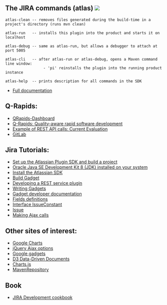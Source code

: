 ## The JIRA commands (atlas) ![](https://img.shields.io/badge/License-Apache2.0-blue.svg)
```console
atlas-clean -- removes files generated during the build-time in a project's directory (runs mvn clean)
```
```console
atlas-run   -- installs this plugin into the product and starts it on localhost
```
```console
atlas-debug -- same as atlas-run, but allows a debugger to attach at port 5005
```
```console
atlas-cli   -- after atlas-run or atlas-debug, opens a Maven command line window:
                 - 'pi' reinstalls the plugin into the running product instance
```
```console
atlas-help  -- prints description for all commands in the SDK
```
- [Full documentation](https://developer.atlassian.com/display/DOCS/Introduction+to+the+Atlassian+Plugin+SDK)

## Q-Rapids:
- [QRapids-Dashboard](http://gessi3.cs.upc.edu/QRapids-Dashboard/)
- [Q-Rapids: Quality-aware rapid software development](http://www.q-rapids.eu/)
- [Example of REST API calls: Current Evaluation](http://gessi3.cs.upc.edu/QRapids-Dashboard/api/StrategicIndicators/CurrentEvaluation)
- [GitLab](http://193.142.112.102/)

## Jira Tutorials:
- [Set up the Atlassian Plugin SDK and build a project](https://developer.atlassian.com/server/framework/atlassian-sdk/set-up-the-atlassian-plugin-sdk-and-build-a-project/)
- [Oracle Java SE Development Kit 8 (JDK) installed on your system](https://www.oracle.com/technetwork/java/javase/downloads/jdk8-downloads-2133151.html)
- [Install the Atlassian SDK](https://developer.atlassian.com/server/framework/atlassian-sdk/install-the-atlassian-sdk-on-a-windows-system/)
- [Build Gadget](https://developer.atlassian.com/server/jira/platform/writing-gadgets-for-jira/)
- [Developing a REST service plugin](https://developer.atlassian.com/server/framework/atlassian-sdk/developing-a-rest-service-plugin/)
- [Writing Gadgets](https://developers.google.com/gadgets/docs/gs)
- [Gadget developer documentation](https://developer.atlassian.com/server/framework/gadgets/)
- [Fields definitions](https://developer.atlassian.com/server/framework/gadgets/field-definitions/)
- [Interface IssueConstant](https://docs.atlassian.com/software/jira/docs/api/7.1.2/com/atlassian/jira/issue/IssueConstant.html)
- [Issue](https://docs.atlassian.com/DAC/javadoc/jira/reference/com/atlassian/jira/issue/Issue.html)
- [Making Ajax calls](https://developer.atlassian.com/server/framework/gadgets/making-ajax-calls/)

## Other sites of interest:
- [Google Charts](https://google-developers.appspot.com/chart/)
- [jQuery Ajax options](http://api.jquery.com/jQuery.ajax/#options)
- [Google gadgets](https://developers.google.com/gadgets/)
- [D3 Data-Driven Documents](https://d3js.org/)
- [Charts.js](https://www.chartjs.org/)
- [MavenRepository](https://mvnrepository.com/)

## Book
- [JIRA Development cookbook](http://file.allitebooks.com/20180506/JIRA%20Development%20Cookbook%20-%20Third%20Edition.pdf)
